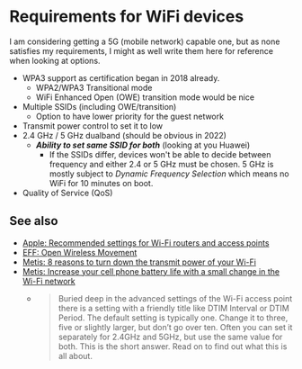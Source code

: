 # Requirements for WiFi devices

I am considering getting a 5G (mobile network) capable one, but as none
satisfies my requirements, I might as well write them here for reference
when looking at options.

- WPA3 support as certification began in 2018 already.
  - WPA2/WPA3 Transitional mode
  - WiFi Enhanced Open (OWE) transition mode would be nice
- Multiple SSIDs (including OWE/transition)
  - Option to have lower priority for the guest network
- Transmit power control to set it to low
- 2.4 GHz / 5 GHz dualband (should be obvious in 2022)
  - **_Ability to set same SSID for both_** (looking at you Huawei)
    - If the SSIDs differ, devices won't be able to decide between frequency
      and either 2.4 or 5 GHz must be chosen. 5 GHz is mostly subject to
      _Dynamic Frequency Selection_ which means no WiFi for 10 minutes
      on boot.
- Quality of Service (QoS)

## See also

- [Apple: Recommended settings for Wi-Fi routers and access points](https://support.apple.com/HT202068)
- [EFF: Open Wireless Movement](https://openwireless.org/)
- [Metis: 8 reasons to turn down the transmit power of your Wi-Fi](https://metis.fi/en/2017/10/txpower/)
- [Metis: Increase your cell phone battery life with a small change in the Wi-Fi network](https://metis.fi/en/2018/05/dtim-en/)
  - > Buried deep in the advanced settings of the Wi-Fi access point there is a setting with a friendly title like DTIM Interval or DTIM Period. The default setting is typically one. Change it to three, five or slightly larger, but don’t go over ten. Often you can set it separately for 2.4GHz and 5GHz, but use the same value for both. This is the short answer. Read on to find out what this is all about.
